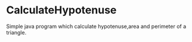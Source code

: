 # CalculateHypotenuse

Simple java program which calculate hypotenuse,area and perimeter of a triangle.
